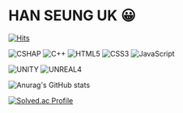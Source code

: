 # HAN SEUNG UK 😀


   [![Hits](https://hits.seeyoufarm.com/api/count/incr/badge.svg?url=https%3A%2F%2Fgithub.com%2Fhelloseunguk%2F&count_bg=%23FBAD8D&title_bg=%23FFDE9E&icon=&icon_color=%23E7E7E7&title=hits&edge_flat=false)](https://hits.seeyoufarm.com)


![CSHAP](https://img.shields.io/badge/CSHAP-007396.svg?&style=for-the-badge&logo=CSHAP&logoColor=white)
![C++](https://img.shields.io/badge/C++-6DB33F.svg?&style=for-the-badge&logo=C++&logoColor=white)
![HTML5](https://img.shields.io/badge/HTML5-3776AB.svg?&style=for-the-badge&logo=HTML5&logoColor=white)
![CSS3](https://img.shields.io/badge/CSS3-3DDC84.svg?&style=for-the-badge&logo=CSS3&logoColor=white)
![JavaScript](https://img.shields.io/badge/JavaScript-F7DF1E.svg?&style=for-the-badge&logo=JavaScript&logoColor=white)

![UNITY](https://img.shields.io/badge/UNITY-3178C6.svg?&style=for-the-badge&logo=UNITY&logoColor=white)
![UNREAL4](https://img.shields.io/badge/UNREAL4-E34F26.svg?&style=for-the-badge&logo=UNREAL4&logoColor=white)

![Anurag's GitHub stats](https://github-readme-stats.vercel.app/api?username=helloseunguk&show_icons=true&theme=dracula)

[![Solved.ac Profile](http://mazassumnida.wtf/api/v2/generate_badge?boj=tmddnr8840)](https://solved.ac/tmddnr8840/)
<!--
**helloseunguk/helloseunguk** is a ✨ _special_ ✨ repository because its `README.md` (this file) appears on your GitHub profile.

Here are some ideas to get you started:

- 🔭 I’m currently working on ...
- 🌱 I’m currently learning ...
- 👯 I’m looking to collaborate on ...
- 🤔 I’m looking for help with ...
- 💬 Ask me about ...
- 📫 How to reach me: ...
- 😄 Pronouns: ...
- ⚡ Fun fact: ...
-->
